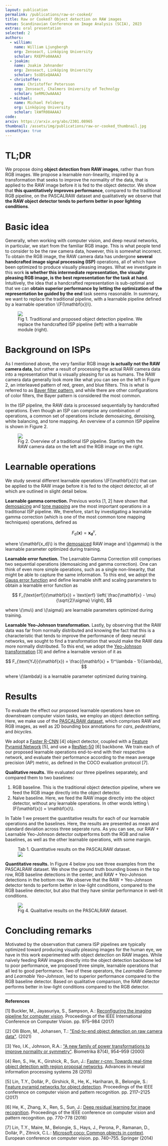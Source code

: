 ```yaml
---
layout: publication
permalink: /publications/raw-or-cooked/
title: Raw or Cooked? Object detection on RAW images
venue: Scandinavian Conference on Image Analysis (SCIA), 2023
extras: oral presentation
selected: 2
authors:
  - william:
    name: William Ljungbergh
    org: Zenseact, Linköping University
    scholar: RXEPFo0AAAAJ
  - joakim:
    name: Joakim Johnander
    org: Zenseact, Linköping University
    scholar: 5sUDSxQAAAAJ
  - christoffer:
    name: Christoffer Petersson
    org: Zenseact, Chalmers University of Technolgy
    scholar: SeRMUJwAAAAJ
  - michael:
    name: Michael Felsberg
    org: Linköping University
    scholar: lkWfR08AAAAJ
code:
arxiv: https://arxiv.org/abs/2301.08965
thumbnail: /assets/img/publications/raw-or-cooked_thumbnail.jpg
usemathjax: true
---
```


# TL;DR
We propose doing **object detection from RAW images**, rather than from RGB images. We propose a learnable non-linearity, inspired by a transformation that seeks to improve the normality of the data, that is applied to the RAW image before it is fed to the object detector. We show that **this quantitatively improves performance**, compared to the traditional RGB pipeline, on the PASCALRAW dataset and qualitatively we observe that **the RAW object detector tends to perform better in poor lighting conditions**.

# Basic idea
Generally, when working with computer vision, and deep neural networks, in particular, we start from the familiar RGB image. This is what people tend to consider to be the raw camera data, however, this is somewhat incorrect. To obtain the RGB image, the RAW camera data has undergone **several handcrafted image signal processing (ISP)** operations, all of which have been optimized to produce visually pleasing images. What we investigate in this work **is whether this intermediate representation, the visually pleasing RGB image, is the best representation for the task at hand**. Intuitively, the idea that a handcrafted representation is sub-optimal and that we can **obtain superior performance by letting the optimization of the representation be guided by the end** task seems reasonable. In summary, we want to replace the traditional pipeline, with a learnable pipeline defined by a learnable operation \\(F(\mathbf{x})\\).
<figure>
  <img src="/assets/img/publications/raw-or-cooked_thumbnail.jpg"/>
  <figcaption>Fig 1. Traditional and proposed object detection pipeline. We replace the handcrafted ISP pipeline (left) with a learnable module (right).</figcaption>
</figure>


# Background on ISPs
As I mentioned above, the very familiar RGB image **is actually not the RAW camera data**, but rather a result of processing the actual RAW camera data into a representation that is visually pleasing for us as humans. The RAW camera data generally look more like what you can see on the left in Figure 2, an interleaved pattern of red, green, and blue filters. This is what is referred to as [Bayer filter pattern](https://en.wikipedia.org/wiki/Bayer_filter), and while there are other configurations of color filters, the Bayer pattern is considered the most common.

In the ISP pipeline, the RAW data is processed sequentially by handcrafted operations. Even though an ISP can comprise any combination of operations, a common set of operations include demosaicing, denoising, white balancing, and tone mapping. An overview of a common ISP pipeline is shown in Figure 2.
<figure>
  <img src="isp-pipeline.jpg"/>
  <figcaption>Fig 2. Overview of a traditional ISP pipeline. Starting with the RAW camera data on the left and the RGB image on the right.</figcaption>
</figure>


# Learnable operations

We study several different learnable operations \\(F(\mathbf{x})\\) that can be applied to the RAW image before it is fed to the object detector, all of which are outlined in slight detail below.

**Learnable gamma correction.**
Previous works [1, 2] have shown that [demosaicing](https://en.wikipedia.org/wiki/Demosaicing) and [tone mapping](https://en.wikipedia.org/wiki/Tone_mapping) are the most important operations in a traditional ISP pipeline. We, therefore, start by investigating a learnable gamma correction (which is one of the most common tone mapping techniques) operations, defined as

$$
F_{\text{d}}(\mathbf{x}) = \mathbf{x_d}^{\gamma},
$$

where \\(\mathbf{x_d}\\) is the [demosaiced](https://en.wikipedia.org/wiki/Demosaicing) RAW image and \\(\gamma\\) is the learnable parameter optimized during training.

**Learnable error function.**
The Learnable Gamma Correction still comprises two sequential operations (demosaicing and gamma correction). One can think of even more simple operations, such as a single non-linearity, that might be able to capture the same information. To this end, we adopt the [Gauss error function](https://en.wikipedia.org/wiki/Error_function) and define learnable shift and scaling parameters to obtain a learnable error function as

$$
F_{\text{erf}}(\mathbf{x}) = \text{erf} \left( \frac{\mathbf{x} - \mu}{\sqrt{2}\sigma} \right),
$$

where \\(\mu\\) and \\(\sigma\\) are learnable parameters optimized during training.

**Learnable Yeo-Johnson transformation.**
Lastly, by observing that the RAW data was far from normally distributed and knowing the fact that this is a characteristic that tends to improve the performance of deep neural networks, we sought to find a transformation that would make the RAW data more normally distributed. To this end, we adopt the [Yeo-Johnson transformation](https://en.wikipedia.org/wiki/Power_transform#Yeo%E2%80%93Johnson_transformation) [3] and define a  learnable version of it as

$$
F_{\text{YJ}}(\mathbf{x}) = \frac{(\mathbf{x} + 1)^\lambda - 1}{\lambda},
$$

where \\(\lambda\\) is a learnable parameter optimized during training.


# Results

To evaluate the effect our proposed learnable operations have on downstream computer vision tasks, we employ an object detection setting. Here, we make use of the [PASCALRAW dataset](https://searchworks.stanford.edu/view/hq050zr7488), which comprises RAW and RGB images, as well as 2D bounding box annotations for *cars*, *pedestrians*, and *bicycles*.

We adopt a [Faster R-CNN](https://arxiv.org/abs/1506.01497) [4] object detector, coupled with a [Feature Pyramid Network](https://arxiv.org/abs/1612.03144) [5], and use a [ResNet-50](https://arxiv.org/abs/1512.03385) [6] backbone. We train each of our proposed learnable operations end-to-end with their respective network, and evaluate their performance according to the mean average precision (AP) metric, as defined in the COCO evaluation protocol [7].

**Qualitative results.** We evaluated our three pipelines separately, and compared them to two baselines:
1. RGB baseline. This is the traditional object detection pipeline, where we feed the RGB image directly into the object detector.
2. Naïve baseline. Here, we feed the RAW image directly into the object detector, without any learnable operations. In other words letting \\(F(\mathbf{x}) = \mathbf{x}\\).

In Table 1 we present the quantitative results for each of our learnable operations and the baselines. Here, the results are presented as mean and standard deviation across three seperate runs. As you can see, our RAW + Learnable Yeo-Johnson detector outperforms both the RGB and naïve baselines, as well as the other learnable operations, with some margin.
<figure>
  <figcaption>Tab 1. Quantitative results on the PASCALRAW dataset.</figcaption>
  <img src="results.png"/>
</figure>


**Quantitative results.** In Figure 4 below you see three examples from the PASCALRAW dataset. We show the ground truth bounding boxes in the top row, RGB baseline detections in the center, and RAW + Yeo-Johnson detections in the bottom row. We observe that the RAW + Yeo-Johnson detector tends to perform better in low-light conditions, compared to the RGB baseline detector, but also that they have similar performance in well-lit conditions.


<figure>
  <img src="qualitative.jpg"/>
  <figcaption>Fig 4. Qualitative results on the PASCALRAW dataset.</figcaption>
</figure>


# Concluding remarks
Motivated by the observation that camera ISP pipelines are typically optimized toward producing visually pleasing images for the human eye, we have in this work experimented with object detection on RAW images. While naïvely feeding RAW images directly into the object detection backbone led to poor performance, we proposed three simple, learnable operations that all led to good performance. Two of these operators, the *Learnable Gamma* and *Learnable Yeo-Johnson*, led to superior performance compared to the RGB baseline detector. Based on qualitative comparison, the RAW detector performs better in low-light conditions compared to the RGB detector.




---

**References**

[1] Buckler, M., Jayasuriya, S., Sampson, A.: [Reconfiguring the imaging pipeline for computer vision](https://arxiv.org/abs/1705.04352). Proceedings of the IEEE International Conference on Computer Vision. pp. 975–984 (2017)

[2] Olli Blom, M., Johansen, T.: ["End-to-end object detection on raw camera data"](https://odr.chalmers.se/handle/20.500.12380/302196). (2021)

[3] Yeo, I.K., Johnson, R.A.: ["A new family of power transformations to improve normality or symmetry"](https://www.jstor.org/stable/2673623). Biometrika 87(4), 954–959 (2000)

[4] Ren, S., He, K., Girshick, R., Sun, J.: [Faster r-cnn: Towards real-time object detection with region proposal networks](https://arxiv.org/abs/1506.01497). Advances in neural information processing systems 28 (2015)

[5] Lin, T.Y., Dollár, P., Girshick, R., He, K., Hariharan, B., Belongie, S.: [Feature pyramid networks for object detection](https://arxiv.org/abs/1612.03144). Proceedings of the IEEE conference on computer vision and pattern recognition. pp. 2117–2125 (2017)

[6] He, K., Zhang, X., Ren, S., Sun, J.: [Deep residual learning for image recognition](https://arxiv.org/abs/1512.03385). Proceedings of the IEEE conference on computer vision and pattern recognition.
pp. 770–778 (2016)

[7] Lin, T.Y., Maire, M., Belongie, S., Hays, J., Perona, P., Ramanan, D., Dollár, P., Zitnick, C.L.: [Microsoft coco: Common objects in context](https://arxiv.org/abs/1405.0312). European conference on computer vision. pp. 740–755. Springer (2014)